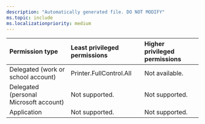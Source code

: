 ```yaml
---
description: "Automatically generated file. DO NOT MODIFY"
ms.topic: include
ms.localizationpriority: medium
---
```


|Permission type|Least privileged permissions|Higher privileged permissions|
|:---|:---|:---|
|Delegated (work or school account)|Printer.FullControl.All|Not available.|
|Delegated (personal Microsoft account)|Not supported.|Not supported.|
|Application|Not supported.|Not supported.|

